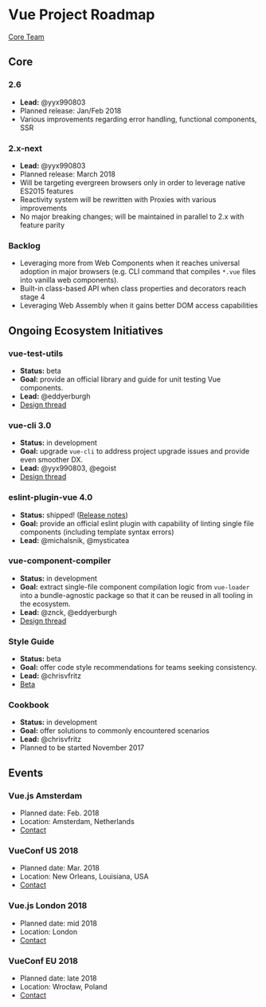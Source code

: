 # Vue Project Roadmap

[Core Team](https://vuejs.org/v2/guide/team.html)

## Core

### 2.6

- **Lead:** @yyx990803
- Planned release: Jan/Feb 2018
- Various improvements regarding error handling, functional components, SSR

### 2.x-next

- **Lead:** @yyx990803
- Planned release: March 2018
- Will be targeting evergreen browsers only in order to leverage native ES2015 features
- Reactivity system will be rewritten with Proxies with various improvements
- No major breaking changes; will be maintained in parallel to 2.x with feature parity

### Backlog

- Leveraging more from Web Components when it reaches universal adoption in major browsers (e.g. CLI command that compiles `*.vue` files into vanilla web components).
- Built-in class-based API when class properties and decorators reach stage 4
- Leveraging Web Assembly when it gains better DOM access capabilities

## Ongoing Ecosystem Initiatives

### vue-test-utils

- **Status:** beta
- **Goal:** provide an official library and guide for unit testing Vue components.
- **Lead:** @eddyerburgh
- [Design thread](https://github.com/vuejs/vue-test-utils/issues/1)

### vue-cli 3.0

- **Status:** in development
- **Goal:** upgrade `vue-cli` to address project upgrade issues and provide even smoother DX.
- **Lead:** @yyx990803, @egoist
- [Design thread](https://github.com/vuejs/vue-cli/issues/589)

### eslint-plugin-vue 4.0

- **Status:** shipped! ([Release notes](https://github.com/vuejs/eslint-plugin-vue/releases))
- **Goal:** provide an official eslint plugin with capability of linting single file components (including template syntax errors)
- **Lead:** @michalsnik, @mysticatea

### vue-component-compiler

- **Status:** in development
- **Goal:** extract single-file component compilation logic from `vue-loader` into a bundle-agnostic package so that it can be reused in all tooling in the ecosystem.
- **Lead:** @znck, @eddyerburgh
- [Design thread](https://github.com/vuejs/vue-component-compiler/issues/28)

### Style Guide

- **Status:** beta
- **Goal:** offer code style recommendations for teams seeking consistency.
- **Lead:** @chrisvfritz
- [Beta](https://vuejs.org/v2/style-guide/)

### Cookbook

- **Status:** in development
- **Goal:** offer solutions to commonly encountered scenarios
- **Lead:** @chrisvfritz
- Planned to be started November 2017

## Events

### Vue.js Amsterdam

- Planned date: Feb. 2018
- Location: Amsterdam, Netherlands
- [Contact](mailto:marvin@frontenddevelopermeetups.com)

### VueConf US 2018

- Planned date: Mar. 2018
- Location: New Orleans, Louisiana, USA
- [Contact](mailto:pratik.r.patel@gmail.com)

### Vue.js London 2018

- Planned date: mid 2018
- Location: London
- [Contact](mailto:team@vuejs.london)

### VueConf EU 2018

- Planned date: late 2018
- Location: Wrocław, Poland
- [Contact](mailto:support@vueconf.eu)
